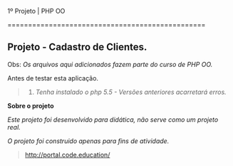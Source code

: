 1º Projeto | PHP OO

================================================

Projeto - Cadastro de Clientes.
-------------------------------

Obs: *Os arquivos aqui adicionados fazem parte do curso de PHP OO.*

Antes de testar esta aplicação.

>1. *Tenha instalado o php 5.5 - Versões anteriores acarretará erros.*

**Sobre o projeto**

*Este projeto foi desenvolvido para didática, não serve como um projeto real.*

*O projeto foi construido apenas para fins de atividade.*

>http://portal.code.education/